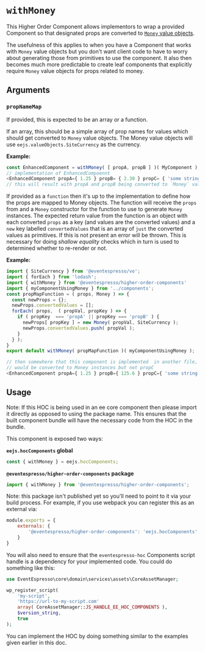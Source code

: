# `withMoney`
This Higher Order Component allows implementors to wrap a provided Component so that designated props are converted to [`Money` value objects](../value-objects/money.md).

The usefulness of this applies to when you have a Component that works with `Money` value objects but you don't want client code to have to worry about generating those from primitives to use the component.  It also then becomes much more predictable to create leaf components that explicitly require `Money` value objects for props related to money.

## Arguments
### `propNameMap`
If provided, this is expected to be an array or a function.

If an array, this should be a simple array of prop names for values which should get converted to `Money` value objects.  The Money value objects will use `eejs.valueObjects.SiteCurrency` as the currency.

**Example:**
```js
const EnhancedComponent = withMoney( [ propA, propB ] )( MyComponent );
// implementation of EnhancedCompoennt
<EnhancedComponent propA={ 1.25 } propB= { 2.30 } propC= { 'some string ' } />
// this will result with propA and propB being converted to `Money` value objects within the context of `MyComponent`.
```
If provided as a `function` then it's up to the implementation to define how the props are mapped to Money objects.  The function will receive the `props` from and a `Money` constructor for the function to use to generate `Money` instances. The expected return value from the function is an object with each converted `props` as a key (and values are the converted values) and a `new` key labelled `convertedValues` that is an array of `just` the converted values as primitives.  If this is not present an error will be thrown.  This is necessary for doing _shallow equality_ checks which in turn is used to determined whether to re-render or not.

**Example:**
```js
import { SiteCurrency } from '@eventespresso/vo';
import { forEach } from 'lodash';
import { withMoney } from '@eventespresso/higher-order-components'
import { myComponentUsingMoney } from '../components';
const propMapFunction = ( props, Money ) => {
  const newProps = {};
  newProps.convertedValues = [];
  forEach( props,  ( propVal, propKey ) => {
    if ( propKey  === 'propA' || propKey === 'propB' ) {
      newProps[ propKey ] = new Money( propVal, SiteCurrency );
      newProps.convertedValues.push( propVal );
    }
  } );
}
export default withMoney( propMapFunction )( myComponentUsingMoney );

// then somewhere that this component is implemented  in another file, propA and propB
// would be converted to Money instances but not propC
<EnhancedComponent propA={ 1.25 } propB={ 125.6 } propC={ 'some string ' } />
```
## Usage

Note: If this HOC is being used in an ee core component then please import it directly as opposed to using the package name.  This ensures that the built component bundle will have the necessary code from the HOC in the bundle.

This component is exposed two ways:

**`eejs.hocComponents` global**

```js
const { withMoney } = eejs.hocComponents;
```

**`@eventespresso/higher-order-components` package**

```js
import { withMoney } from '@eventespresso/higher-order-components';
```

Note: this package isn't published yet so you'll need to point to it via your build process. For example, if you use webpack you can register this as an external via:

```js
module.exports = {
    externals: {
        '@eventespresso/higher-order-components': 'eejs.hocComponents',
    }
}
```

You will also need to ensure that the `eventespresso-hoc` Components script handle is a dependency for your implemented code. You could do something like this:

```php
use EventEspresso\core\domain\services\assets\CoreAssetManager;

wp_register_script(
    'my-script',
    'https://url-to-my-script.com'
    array( CoreAssetManager::JS_HANDLE_EE_HOC_COMPONENTS ),
    $version_string,
    true
);
```

You can implement the HOC by doing something similar to the examples given earlier in this doc.
